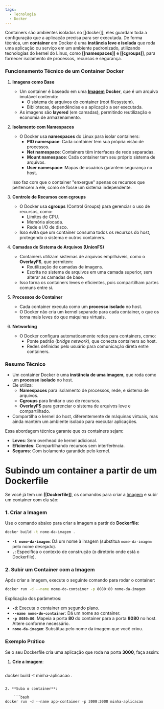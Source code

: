 ```yaml
---
tags:
  - Tecnologia
  - Docker
---
```

Containers são ambientes isolados no [[docker]], eles guardam toda a configuração que a aplicação precisa para ser executada. De forma técnica, um **container** em Docker é uma **instância leve e isolada** que roda uma aplicação ou serviço em um ambiente padronizado, utilizando tecnologias do kernel do Linux, como **[[namespaces]]** e **[[cgroups]]**, para fornecer isolamento de processos, recursos e segurança.

### **Funcionamento Técnico de um Container Docker**

1. **Imagens como Base**
    - Um container é baseado em uma **[Imagem](Imagens.md) Docker**, que é um arquivo imutável contendo:
        - O sistema de arquivos do container (root filesystem).
        - Bibliotecas, dependências e a aplicação a ser executada.
    - As imagens são **layered** (em camadas), permitindo reutilização e economia de armazenamento.
2. **Isolamento com Namespaces**
    - O Docker usa **namespaces** do Linux para isolar containers:
        - **PID namespace**: Cada container tem sua própria visão de processos.
        - **Net namespace**: Containers têm interfaces de rede separadas.
        - **Mount namespace**: Cada container tem seu próprio sistema de arquivos.
        - **User namespace**: Mapas de usuários garantem segurança no host.
    
    Isso faz com que o container "enxergue" apenas os recursos que pertencem a ele, como se fosse um sistema independente.
    
3. **Controle de Recursos com cgroups**
    - O Docker usa **cgroups** (Control Groups) para gerenciar o uso de recursos, como:
        - Limites de CPU.
        - Memória alocada.
        - Rede e I/O de disco.
    - Isso evita que um container consuma todos os recursos do host, protegendo o sistema e outros containers.
4. **Camadas de Sistema de Arquivos (UnionFS)**
    - Containers utilizam sistemas de arquivos empilháveis, como o **OverlayFS**, que permitem:
        - Reutilização de camadas de imagens.
        - Escrita no sistema de arquivos em uma camada superior, sem alterar as camadas de base.
    - Isso torna os containers leves e eficientes, pois compartilham partes comuns entre si.
5. **Processos do Container**
    - Cada container executa como um **processo isolado** no host.
    - O Docker não cria um kernel separado para cada container, o que os torna mais leves do que máquinas virtuais.
6. **Networking**
    - O Docker configura automaticamente redes para containers, como:
        - Ponte padrão (_bridge network_), que conecta containers ao host.
        - Redes definidas pelo usuário para comunicação direta entre containers.

### **Resumo Técnico**

- Um container Docker é uma **instância de uma imagem**, que roda como um **processo isolado** no host.
- Ele utiliza:
    - **Namespaces** para isolamento de processos, rede, e sistema de arquivos.
    - **Cgroups** para limitar o uso de recursos.
    - **OverlayFS** para gerenciar o sistema de arquivos leve e compartilhado.
- Compartilha o kernel do host, diferentemente de máquinas virtuais, mas ainda mantém um ambiente isolado para executar aplicações.

Essa abordagem técnica garante que os containers sejam:

- **Leves**: Sem overhead de kernel adicional.
- **Eficientes**: Compartilhando recursos sem interferência.
- **Seguros**: Com isolamento garantido pelo kernel.

# Subindo um container a partir de um Dockerfile


Se você já tem um **[[Dockerfile]]**, os comandos para criar a [Imagem](Imagens.md) e subir um container com ela são:

### 1. **Criar a Imagem**

Use o comando abaixo para criar a imagem a partir do **Dockerfile**:

```bash
docker build -t nome-da-imagem .
```

- **`-t nome-da-imagem`**: Dá um nome à imagem (substitua `nome-da-imagem` pelo nome desejado).
- **`.`**: Especifica o contexto de construção (o diretório onde está o Dockerfile).

### 2. **Subir um Container com a Imagem**

Após criar a imagem, execute o seguinte comando para rodar o container:

```bash
docker run -d --name nome-do-container -p 8080:80 nome-da-imagem
```

Explicação dos parâmetros:

- **`-d`**: Executa o container em segundo plano.
- **`--name nome-do-container`**: Dá um nome ao container.
- **`-p 8080:80`**: Mapeia a porta **80** do container para a porta **8080** no host. Altere conforme necessário.
- **`nome-da-imagem`**: Substitua pelo nome da imagem que você criou.

### Exemplo Prático

Se o seu Dockerfile cria uma aplicação que roda na porta **3000**, faça assim:

1. **Crie a imagem**:

    ```bash
docker build -t minha-aplicacao .
```

2. **Suba o container**:

    ```bash
docker run -d --name app-container -p 3000:3000 minha-aplicacao
```